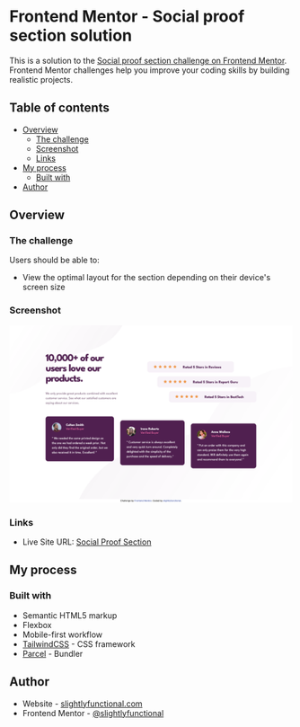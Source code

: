 # Frontend Mentor - Social proof section solution

This is a solution to the [Social proof section challenge on Frontend Mentor](https://www.frontendmentor.io/challenges/social-proof-section-6e0qTv_bA). Frontend Mentor challenges help you improve your coding skills by building realistic projects. 

## Table of contents

- [Overview](#overview)
  - [The challenge](#the-challenge)
  - [Screenshot](#screenshot)
  - [Links](#links)
- [My process](#my-process)
  - [Built with](#built-with)
- [Author](#author)

## Overview

### The challenge

Users should be able to:

- View the optimal layout for the section depending on their device's screen size

### Screenshot

![Screenshot](./screenshot.png)

### Links

- Live Site URL: [Social Proof Section](https://slightlyfunctional.gitlab.io/social-proof-section/)

## My process

### Built with

- Semantic HTML5 markup
- Flexbox
- Mobile-first workflow
- [TailwindCSS](https://tailwindcss.com/) - CSS framework
- [Parcel](https://parceljs.org/) - Bundler

## Author

- Website - [slightlyfunctional.com](https://slightlyfunctional.com)
- Frontend Mentor - [@slightlyfunctional](https://www.frontendmentor.io/profile/slightlyfunctional)
